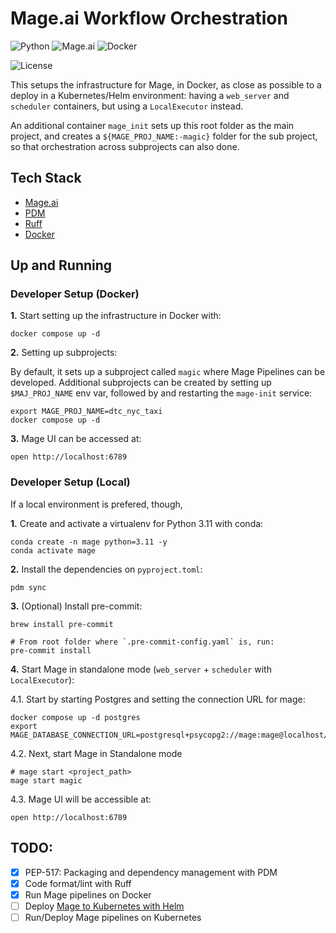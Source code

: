 # Mage.ai Workflow Orchestration

![Python](https://img.shields.io/badge/Python-3.12_|_3.11_|_3.10-4B8BBE.svg?style=flat&logo=python&logoColor=FFD43B&labelColor=306998)
![Mage.ai](https://img.shields.io/badge/Mage.ai-0.9-111113?style=flat&logoColor=white&labelColor=111113)
![Docker](https://img.shields.io/badge/Docker-329DEE?style=flat&logo=docker&logoColor=white&labelColor=329DEE)

![License](https://img.shields.io/badge/license-CC--BY--SA--4.0-31393F?style=flat&logo=creativecommons&logoColor=black&labelColor=white)


This setups the infrastructure for Mage, in Docker, as close as possible to a deploy in a Kubernetes/Helm environment: having a `web_server` and `scheduler` containers, but using a `LocalExecutor` instead.

An additional container `mage_init` sets up this root folder as the main project, and creates a `${MAGE_PROJ_NAME:-magic}` folder for the sub project, so that orchestration across subprojects can also done.


## Tech Stack
- [Mage.ai](https://docs.mage.ai/getting-started/setup)
- [PDM](https://pdm-project.org/latest/usage/dependency/)
- [Ruff](https://docs.astral.sh/ruff/configuration/)
- [Docker](https://docs.docker.com/get-docker/)


## Up and Running

### Developer Setup (Docker)

**1.** Start setting up the infrastructure in Docker with:
```shell
docker compose up -d
```

**2.** Setting up subprojects:

By default, it sets up a subproject called `magic` where Mage Pipelines can be developed. Additional subprojects can be created by setting up `$MAJ_PROJ_NAME` env var,  followed by and restarting the `mage-init` service: 

```shell
export MAGE_PROJ_NAME=dtc_nyc_taxi
docker compose up -d
```

**3.** Mage UI can be accessed at:
```shell
open http://localhost:6789
```

### Developer Setup (Local)

If a local environment is prefered, though,

**1.** Create and activate a virtualenv for Python 3.11 with conda:
```shell
conda create -n mage python=3.11 -y
conda activate mage
```

**2.** Install the dependencies on `pyproject.toml`:
```shell
pdm sync
```

**3.** (Optional) Install pre-commit:
```shell
brew install pre-commit

# From root folder where `.pre-commit-config.yaml` is, run:
pre-commit install
```

**4.** Start Mage in standalone mode (`web_server` + `scheduler` with `LocalExecutor`):

4.1. Start by starting Postgres and setting the connection URL for mage:

```shell
docker compose up -d postgres
export MAGE_DATABASE_CONNECTION_URL=postgresql+psycopg2://mage:mage@localhost/mage 
```

4.2. Next, start Mage in Standalone mode
```shell
# mage start <project_path>
mage start magic
```

4.3. Mage UI will be accessible at:
```shell
open http://localhost:6789
```


## TODO:
- [x] PEP-517: Packaging and dependency management with PDM
- [x] Code format/lint with Ruff
- [x] Run Mage pipelines on Docker
- [ ] Deploy [Mage to Kubernetes with Helm](https://docs.mage.ai/production/deploying-to-cloud/using-helm)
- [ ] Run/Deploy Mage pipelines on Kubernetes